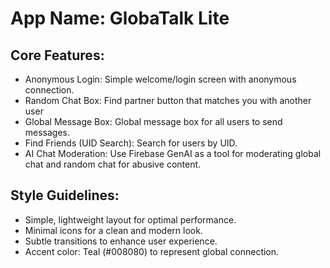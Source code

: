 # **App Name**: GlobaTalk Lite

## Core Features:

- Anonymous Login: Simple welcome/login screen with anonymous connection.
- Random Chat Box: Find partner button that matches you with another user
- Global Message Box: Global message box for all users to send messages.
- Find Friends (UID Search): Search for users by UID.
- AI Chat Moderation: Use Firebase GenAI as a tool for moderating global chat and random chat for abusive content.

## Style Guidelines:

- Simple, lightweight layout for optimal performance.
- Minimal icons for a clean and modern look.
- Subtle transitions to enhance user experience.
- Accent color: Teal (#008080) to represent global connection.